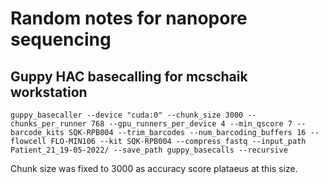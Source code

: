 # Random notes for nanopore sequencing
## Guppy HAC basecalling for mcschaik workstation
```
guppy_basecaller --device "cuda:0" --chunk_size 3000 --chunks_per_runner 768 --gpu_runners_per_device 4 --min_qscore 7 --barcode_kits SQK-RPB004 --trim_barcodes --num_barcoding_buffers 16 --flowcell FLO-MIN106 --kit SQK-RPB004 --compress_fastq --input_path Patient_21_19-05-2022/ --save_path guppy_basecalls --recursive
```
Chunk size was fixed to 3000 as accuracy score plataeus at this size. 

